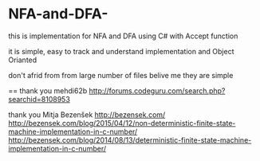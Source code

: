 # NFA-and-DFA-
this is implementation for  NFA and DFA using C# with Accept function

it is simple, easy to track and understand implementation  and Object Orianted

don't afrid from from large number of files belive me they are simple

==
thank you mehdi62b
http://forums.codeguru.com/search.php?searchid=8108953

thank you Mitja Bezenšek http://bezensek.com/
http://bezensek.com/blog/2015/04/12/non-deterministic-finite-state-machine-implementation-in-c-number/
http://bezensek.com/blog/2014/08/13/deterministic-finite-state-machine-implementation-in-c-number/
